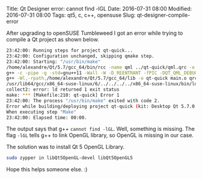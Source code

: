 Title: Qt Designer error: cannot find -lGL
Date: 2016-07-31 08:00
Modified: 2016-07-31 08:00
Tags: qt5, c, c++, opensuse
Slug: qt-designer-compile-error

After upgrading to openSUSE Tumbleweed I got an error while trying to compile a Qt project as shown below.

```bash
23:42:00: Running steps for project qt-quick...
23:42:00: Configuration unchanged, skipping qmake step.
23:42:00: Starting: "/usr/bin/make" 
/home/alexandre/Qt/5.7/gcc_64/bin/rcc -name qml ../qt-quick/qml.qrc -o qrc_qml.cpp
g++ -c -pipe -g -std=gnu++11 -Wall -W -D_REENTRANT -fPIC -DQT_QML_DEBUG -DQT_QUICK_LIB -DQT_GUI_LIB -DQT_QML_LIB -DQT_NETWORK_LIB -DQT_CORE_LIB -I../qt-quick -I. -I../../Qt/5.7/gcc_64/include -I../../Qt/5.7/gcc_64/include/QtQuick -I../../Qt/5.7/gcc_64/include/QtGui -I../../Qt/5.7/gcc_64/include/QtQml -I../../Qt/5.7/gcc_64/include/QtNetwork -I../../Qt/5.7/gcc_64/include/QtCore -I. -I../../Qt/5.7/gcc_64/mkspecs/linux-g++ -o qrc_qml.o qrc_qml.cpp
g++ -Wl,-rpath,/home/alexandre/Qt/5.7/gcc_64/lib -o qt-quick main.o qrc_qml.o   -L/home/alexandre/Qt/5.7/gcc_64/lib -lQt5Quick -L/usr/lib64 -lQt5Gui -lQt5Qml -lQt5Network -lQt5Core -lGL -lpthread 
/usr/lib64/gcc/x86_64-suse-linux/6/../../../../x86_64-suse-linux/bin/ld: cannot find -lGL
collect2: error: ld returned 1 exit status
make: *** [Makefile:210: qt-quick] Error 1
23:42:00: The process "/usr/bin/make" exited with code 2.
Error while building/deploying project qt-quick (kit: Desktop Qt 5.7.0 GCC 64bit)
When executing step "Make"
23:42:00: Elapsed time: 00:00.
```

The output says that g++ `cannot find -lGL`. Well, something is missing. The flag `-lGL` tells g++ to link OpenGL library, so OpenGL is missing in our case.

The solution was to install Qt 5 OpenGL Library.

```bash
sudo zypper in libQt5OpenGL-devel libQt5OpenGL5
```

Hope this helps someone else. :)
